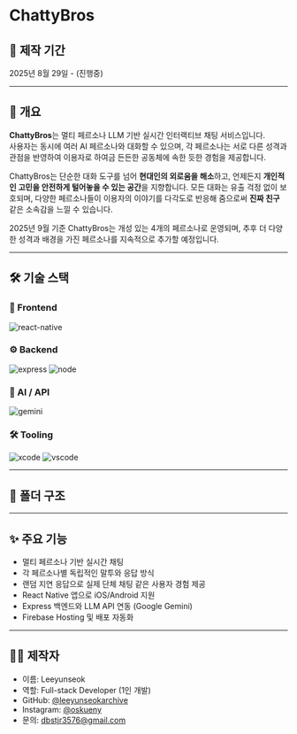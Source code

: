 # ChattyBros

## 📆 제작 기간  
2025년 8월 29일 - (진행중)

---

## 📌 개요  
**ChattyBros**는 멀티 페르소나 LLM 기반 실시간 인터랙티브 채팅 서비스입니다.  
사용자는 동시에 여러 AI 페르소나와 대화할 수 있으며, 각 페르소나는 서로 다른 성격과 관점을 반영하여 이용자로 하여금 든든한 공동체에 속한 듯한 경험을 제공합니다.  

ChattyBros는 단순한 대화 도구를 넘어 **현대인의 외로움을 해소**하고, 언제든지 **개인적인 고민을 안전하게 털어놓을 수 있는 공간**을 지향합니다. 모든 대화는 유출 걱정 없이 보호되며, 다양한 페르소나들이 이용자의 이야기를 다각도로 반응해 줌으로써 **진짜 친구** 같은 소속감을 느낄 수 있습니다.  

2025년 9월 기준 ChattyBros는 개성 있는 4개의 페르소나로 운영되며, 추후 더 다양한 성격과 배경을 가진 페르소나를 지속적으로 추가할 예정입니다.

---

## 🛠️ 기술 스택  

### 📱 Frontend
![react-native](https://img.shields.io/badge/ReactNative-61DAFB?style=for-the-badge&logo=react&logoColor=black)

### ⚙️ Backend
![express](https://img.shields.io/badge/Express-000000?style=for-the-badge&logo=express&logoColor=white)
![node](https://img.shields.io/badge/Node.js-339933?style=for-the-badge&logo=node.js&logoColor=white)

### 🤖 AI / API
![gemini](https://img.shields.io/badge/Gemini-4285F4?style=for-the-badge&logo=google&logoColor=white)

### 🛠️ Tooling
![xcode](https://img.shields.io/badge/Xcode-147EFB?style=for-the-badge&logo=xcode&logoColor=white)
![vscode](https://img.shields.io/badge/VSCode-007ACC?style=for-the-badge&logo=visualstudiocode&logoColor=white)

---

## 📂 폴더 구조


---

## ✨ 주요 기능  
- 멀티 페르소나 기반 실시간 채팅  
- 각 페르소나별 독립적인 말투와 응답 방식  
- 랜덤 지연 응답으로 실제 단체 채팅 같은 사용자 경험 제공  
- React Native 앱으로 iOS/Android 지원  
- Express 백엔드와 LLM API 연동 (Google Gemini)  
- Firebase Hosting 및 배포 자동화  

---

## 🙋‍♂️ 제작자  
- 이름: Leeyunseok
- 역할: Full-stack Developer (1인 개발)
- GitHub: [@leeyunseokarchive](https://github.com/leeyunseokarchive)
- Instagram: [@oskueny](https://www.instagram.com/oskueny/)
- 문의: dbstjr3576@gmail.com